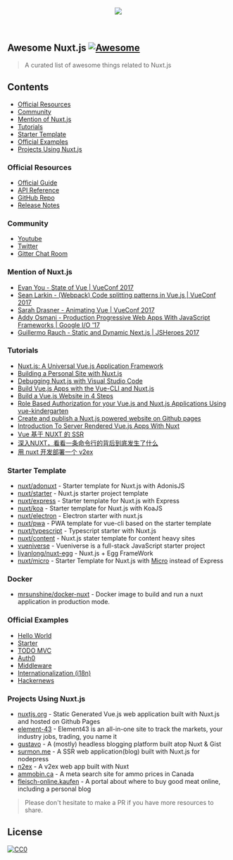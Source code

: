 <p align="center">
  <br>
    <img src="http://imgur.com/V4LtoII.png" />
  <br>
  <br>
  <br>
</p>

## Awesome Nuxt.js [![Awesome](https://cdn.rawgit.com/sindresorhus/awesome/d7305f38d29fed78fa85652e3a63e154dd8e8829/media/badge.svg)](https://github.com/sindresorhus/awesome)

> A curated list of awesome things related to Nuxt.js

## Contents
- [Official Resources](#official-resources)
- [Community](#community)
- [Mention of Nuxt.js](#mention-of-nuxtjs)
- [Tutorials](#tutorials)
- [Starter Template](#starter-template)
- [Official Examples](#official-examples)
- [Projects Using Nuxt.js](#projects-using-nuxtjs)

### Official Resources

- [Official Guide](https://nuxtjs.org/guide)
- [API Reference](https://nuxtjs.org/api)
- [GitHub Repo](https://github.com/nuxt/nuxt.js)
- [Release Notes](https://github.com/nuxt/nuxt.js/releases)

### Community

- [Youtube](https://www.youtube.com/channel/UCJ9jj5YMzo-HsyM6WG9Q_Lg)
- [Twitter](https://twitter.com/nuxt_js)
- [Gitter Chat Room](https://gitter.im/nuxt/nuxt.js)

### Mention of Nuxt.js

- [Evan You - State of Vue | VueConf 2017](https://youtu.be/lG0Ys-2d4MA?t=9m25s)
- [Sean Larkin - (Webpack) Code splitting patterns in Vue.js | VueConf 2017](https://youtu.be/rn97hCNQsKI?t=12m20s)
- [Sarah Drasner - Animating Vue | VueConf 2017](https://youtu.be/gJDyhmL9O_E?t=23m48s)
- [Addy Osmani - Production Progressive Web Apps With JavaScript Frameworks | Google I/O '17](https://youtu.be/aCMbSyngXB4?t=34m45s)
- [Guillermo Rauch - Static and Dynamic Next.js | JSHeroes 2017](https://youtu.be/lLNJsuXB4CI?t=36m50s)

### Tutorials
- [Nuxt.js: A Universal Vue.js Application Framework](https://www.sitepoint.com/nuxt-js-universal-vue-js/)
- [Building a Personal Site with Nuxt.js](https://medium.com/@kenrogers/building-a-personal-site-with-nuxt-js-96e5703079)
- [Debugging Nuxt.js with Visual Studio Code](https://medium.com/@marshallswain/debugging-nuxt-js-with-visual-studio-code-724920140b8f)
- [Build Vue.js Apps with the Vue-CLI and Nuxt.js](https://egghead.io/lessons/vue-build-vue-js-apps-with-the-vue-cli-and-nuxt-js)
- [Build a Vue.js Website in 4 Steps](https://hackernoon.com/build-a-vue-js-website-in-4-steps-56dc5db8012b)
- [Role Based Authorization for your Vue.js and Nuxt.js Applications Using vue-kindergarten](https://medium.com/@JiriChara/role-based-authorization-for-your-vue-js-and-nuxt-js-applications-using-vue-kindergarten-fd483e013ec5)
- [Create and publish a Nuxt.js powered website on Github pages](https://hackernoon.com/create-and-publish-a-nuxt-powered-website-on-github-pages-3e922dfa7372)
- [Introduction To Server Rendered Vue.js Apps With Nuxt](https://medium.com/codingthesmartway-com-blog/introduction-to-server-rendered-vue-js-apps-with-nuxt-91dbfd80795a)
- [Vue 基于 NUXT 的 SSR](http://orangexc.xyz/2016/12/27/Vue-nuxt-based-ssr)
- [深入NUXT，看看一条命令行的背后到底发生了什么](https://segmentfault.com/a/1190000008114613)
- [用 nuxt 开发部署一个 v2ex](http://orangexc.xyz/2017/06/19/N2ex)

### Starter Template

- [nuxt/adonuxt](https://github.com/nuxt-community/adonuxt-template) - Starter template for Nuxt.js with AdonisJS
- [nuxt/starter](https://github.com/nuxt-community/starter-template) - Nuxt.js starter project template
- [nuxt/express](https://github.com/nuxt-community/express-template) - Starter template for Nuxt.js with Express
- [nuxt/koa](https://github.com/nuxt-community/koa-template) - Starter template for Nuxt.js with KoaJS
- [nuxt/electron](https://github.com/nuxt-community/electron-template) - Electron starter with nuxt.js
- [nuxt/pwa](https://github.com/nuxt-community/pwa-template) - PWA template for vue-cli based on the starter template
- [nuxt/typescript](https://github.com/nuxt-community/typescript-template) - Typescript starter with Nuxt.js
- [nuxt/content](https://github.com/nuxt-community/content-template) -  Nuxt.js stater template for content heavy sites
- [vueniverse](https://github.com/rlindskog/vueniverse) - Vueniverse is a full-stack JavaScript starter project
- [liyanlong/nuxt-egg](https://github.com/liyanlong/nuxt-egg) - Nuxt.js + Egg FrameWork
- [nuxt/micro](https://github.com/nuxt-community/nuxt-micro-template) - Starter Template for Nuxt.js with [Micro](https://github.com/zeit/micro) instead of Express

### Docker

- [mrsunshine/docker-nuxt](https://github.com/mrsunshine/docker-nuxt) - Docker image to build and run a nuxt application in production mode.

### Official Examples

- [Hello World](https://hello-world.nuxtjs.org/)
- [Starter](https://starter.nuxtjs.org/)
- [TODO MVC](https://todomvc.nuxtjs.org/)
- [Auth0](https://auth0.nuxtjs.org/)
- [Middleware](https://middleware.nuxtjs.org/)
- [Internationalization (i18n)](https://i18n.nuxtjs.org/fr/)
- [Hackernews](https://github.com/nuxt/hackernews)

### Projects Using Nuxt.js

 - [nuxtjs.org](https://github.com/nuxt/nuxtjs.org) - Static Generated Vue.js web application built with Nuxt.js and hosted on Github Pages
 - [element-43](https://element-43.com/) - Element43 is an all-in-one site to track the markets, your industry jobs, trading, you name it
 - [gustavo](https://github.com/eggplanetio/gustavo) - A (mostly) headless blogging platform built atop Nuxt & Gist
 - [surmon.me](https://github.com/surmon-china/surmon.me) - A SSR web application(blog) built with Nuxt.js for nodepress
 - [n2ex](https://github.com/OrangeXC/n2ex) - A v2ex web app built with Nuxt
 - [ammobin.ca](https://github.com/ammobinDOTca/ammobin-client) - A meta search site for ammo prices in Canada
 - [fleisch-online.kaufen](https://www.fleisch-online.kaufen) - A portal about where to buy good meat online, including a personal blog

> Please don't hesitate to make a PR if you have more resources to share.


## License

[![CC0](https://i.creativecommons.org/p/zero/1.0/88x31.png)](https://creativecommons.org/publicdomain/zero/1.0/)
